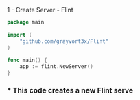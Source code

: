 1 - Create Server - Flint

```go
package main  
  
import (  
    "github.com/grayvort3x/Flint"  
)  
  
func main() {  
    app := flint.NewServer()  
}
```

### * This code creates a new Flint serve


